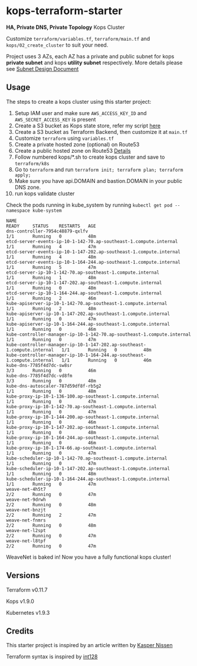 # kops-terraform-starter
**HA, Private DNS, Private Topology** Kops Cluster

Customize `terraform/variables.tf`, `terraform/main.tf` and `kops/02_create_cluster` to suit your need.

Project uses 3 AZs, each AZ has a private and public subnet for kops **private subnet** and kops **utility subnet** respectively. More details please see [Subnet Design Document](https://github.com/sagittaros/kops-terraform-starter/blob/master/staging/terraform/design_document.md)

## Usage

The steps to create a kops cluster using this starter project:

1. Setup IAM user and make sure `AWS_ACCESS_KEY_ID` and `AWS_SECRET_ACCESS_KEY` is present
2. Create a S3 bucket as Kops state store, refer my script [here](https://github.com/sagittaros/kops-terraform-starter/blob/master/staging/kops/01_create_bucket.sh)
3. Create a S3 bucket as Terraform Backend, then customize it at `main.tf`
4. Customize `terraform` using `variables.tf`
5. Create a private hosted zone (optional) on Route53
6. Create a public hosted zone on Route53 [Details](https://github.com/kubernetes/kops/blob/master/docs/aws.md)
7. Follow numbered kops/*.sh to create kops cluster and save to `terraform/k8s`
8. Go to `terraform` and run `terraform init; terraform plan; terraform apply;`
9. Make sure you have api.DOMAIN and bastion.DOMAIN in your public DNS zone.
10. run kops validate cluster

Check the pods running in kube_system by running `kubectl get pod --namespace kube-system`
```
NAME                                                                      READY     STATUS    RESTARTS   AGE
dns-controller-7954c48879-qxlfv                                           1/1       Running   0          48m
etcd-server-events-ip-10-1-142-70.ap-southeast-1.compute.internal         1/1       Running   4          47m
etcd-server-events-ip-10-1-147-202.ap-southeast-1.compute.internal        1/1       Running   4          48m
etcd-server-events-ip-10-1-164-244.ap-southeast-1.compute.internal        1/1       Running   5          47m
etcd-server-ip-10-1-142-70.ap-southeast-1.compute.internal                1/1       Running   1          48m
etcd-server-ip-10-1-147-202.ap-southeast-1.compute.internal               1/1       Running   0          48m
etcd-server-ip-10-1-164-244.ap-southeast-1.compute.internal               1/1       Running   2          46m
kube-apiserver-ip-10-1-142-70.ap-southeast-1.compute.internal             1/1       Running   2          48m
kube-apiserver-ip-10-1-147-202.ap-southeast-1.compute.internal            1/1       Running   0          47m
kube-apiserver-ip-10-1-164-244.ap-southeast-1.compute.internal            1/1       Running   0          46m
kube-controller-manager-ip-10-1-142-70.ap-southeast-1.compute.internal    1/1       Running   0          47m
kube-controller-manager-ip-10-1-147-202.ap-southeast-1.compute.internal   1/1       Running   0          48m
kube-controller-manager-ip-10-1-164-244.ap-southeast-1.compute.internal   1/1       Running   0          46m
kube-dns-7785f4d7dc-sw8sr                                                 3/3       Running   0          46m
kube-dns-7785f4d7dc-vd8fm                                                 3/3       Running   0          48m
kube-dns-autoscaler-787d59df8f-rb5g2                                      1/1       Running   0          48m
kube-proxy-ip-10-1-136-100.ap-southeast-1.compute.internal                1/1       Running   0          47m
kube-proxy-ip-10-1-142-70.ap-southeast-1.compute.internal                 1/1       Running   0          47m
kube-proxy-ip-10-1-144-200.ap-southeast-1.compute.internal                1/1       Running   0          46m
kube-proxy-ip-10-1-147-202.ap-southeast-1.compute.internal                1/1       Running   0          48m
kube-proxy-ip-10-1-164-244.ap-southeast-1.compute.internal                1/1       Running   0          46m
kube-proxy-ip-10-1-174-66.ap-southeast-1.compute.internal                 1/1       Running   0          47m
kube-scheduler-ip-10-1-142-70.ap-southeast-1.compute.internal             1/1       Running   0          47m
kube-scheduler-ip-10-1-147-202.ap-southeast-1.compute.internal            1/1       Running   0          48m
kube-scheduler-ip-10-1-164-244.ap-southeast-1.compute.internal            1/1       Running   0          47m
weave-net-4h5t7                                                           2/2       Running   0          47m
weave-net-9drwh                                                           2/2       Running   0          48m
weave-net-bnzjt                                                           2/2       Running   2          47m
weave-net-fnmrs                                                           2/2       Running   0          48m
weave-net-l2spt                                                           2/2       Running   0          47m
weave-net-l8tpf                                                           2/2       Running   0          47m
```
WeaveNet is baked in! Now you have a fully functional kops cluster! 

## Versions

Terraform v0.11.7

Kops v1.9.0

Kubernetes v1.9.3


## Credits

This starter project is inspired by an article written by [Kasper Nissen](https://kubecloud.io/setting-up-a-highly-available-kubernetes-cluster-with-private-networking-on-aws-using-kops-65f7a94782ef) 

Terraform syntax is inspired by [int128](https://github.com/int128/kops-terraform-starter)
